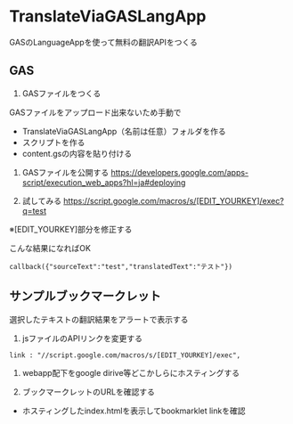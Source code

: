 # TranslateViaGASLangApp
GASのLanguageAppを使って無料の翻訳APIをつくる

## GAS
1. GASファイルをつくる

GASファイルをアップロード出来ないため手動で

 * TranslateViaGASLangApp（名前は任意）フォルダを作る
 * スクリプトを作る
 * content.gsの内容を貼り付ける

1. GASファイルを公開する
https://developers.google.com/apps-script/execution_web_apps?hl=ja#deploying

1. 試してみる
https://script.google.com/macros/s/[EDIT_YOURKEY]/exec?q=test

※[EDIT_YOURKEY]部分を修正する

こんな結果になればOK
```
callback({"sourceText":"test","translatedText":"テスト"})
```

## サンプルブックマークレット
選択したテキストの翻訳結果をアラートで表示する

1. jsファイルのAPIリンクを変更する
```
link : "//script.google.com/macros/s/[EDIT_YOURKEY]/exec",
```
1. webapp配下をgoogle dirive等どこかしらにホスティングする

1. ブックマークレットのURLを確認する

 * ホスティングしたindex.htmlを表示してbookmarklet linkを確認